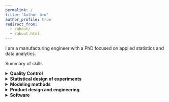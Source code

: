 ```yaml
---
permalink: /
title: "Author bio"
author_profile: true
redirect_from: 
  - /about/
  - /about.html
---
```


I am a manufacturing engineer with a PhD focused on applied statistics and data analytics.  

Summary of skills

<details>
  <summary><strong>Quality Control</strong></summary>
  * Six Sigma Black belt <br>
  * Design for six sigma black belt <br>
  * APQP processes (eg: FMEA, PPAP) <br>
  * Familiarity with quality standards - ISO 9001:2015, IATF 16949<br>
</details>

<details>
  <summary><strong>Statistical design of experiments</strong></summary>
  * Screening and optimization experiments <br>
  * Multi-stage experiments <br>
  * Experiments with hard-to-change factors <br>
  * Space-filling designs <br>
  * Sequential and one-shot experiments <br>
  * Blocked experiments <br>
  * Experiments with expensive active pharmaceutical ingredients (APIs) <br>
  * Robustness experiments <br>
</details>

<details>
  <summary><strong>Modeling methods</strong></summary>
  * Generlized linear and mixed models <br>
  * Bayesian analysis <br>
  * Gaussian processes <br>
  * Bayesian Optimization <br>
  * Supervised learning: Modern machine learning methods for regression and classification <br>
  * Unsupervised learning: Clustering methods <br>
</details>

<details>
  <summary><strong>Product design and engineering</strong></summary>
  * Design for manufacturability (DFMA) <br>
  * Operations research with linear programming <br>
  * Systems design <br>
  * Reliability Engineering <br>
  * Life-cycle-assessment (LCA)
</details>

<details>
  <summary><strong>Software</strong></summary>
  * Python <br>
  * R <br>
  * JMP <br>
  * Minitab <br>
  * Github <br>
  * Latex <br>
</details>

<!-- Summary of myself.

Some other info perhaps
======
Blah blah

Another section
------
blah blah -->


